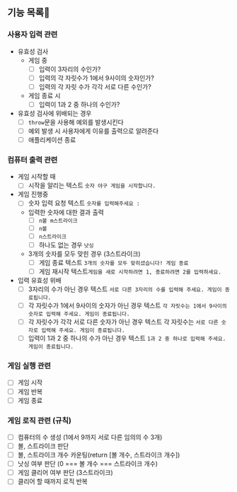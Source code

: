 ## 기능 목록📝

### 사용자 입력 관련

- 유효성 검사
  - 게임 중
    - [ ] 입력이 3자리의 수인가?
    - [ ] 입력의 각 자릿수가 1에서 9사이의 숫자인가?
    - [ ] 입력의 각 자릿 수가 각각 서로 다른 수인가?
  - 게임 종료 시
    - [ ] 입력이 1과 2 중 하나의 수인가?
- 유효성 검사에 위배되는 경우
  - [ ] `throw`문을 사용해 예외를 발생시킨다
  - [ ] 예외 발생 시 사용자에게 이유를 출력으로 알려준다
  - [ ] 애플리케이션 종료

### 컴퓨터 출력 관련

- 게임 시작할 때
  - [ ] 시작을 알리는 텍스트 `숫자 야구 게임을 시작합니다.`
- 게임 진행중
  - [ ] 숫자 입력 요청 텍스트 `숫자를 입력해주세요 :`
  - 입력한 숫자에 대한 결과 출력
    - [ ] `n볼 m스트라이크`
    - [ ] `n볼`
    - [ ] `n스트라이크`
    - [ ] 하나도 없는 경우 `낫싱`
  - 3개의 숫자를 모두 맞힌 경우 (3스트라이크)
    - [ ] 게임 종료 텍스트 `3개의 숫자를 모두 맞히셨습니다! 게임 종료`
    - [ ] 게임 재시작 텍스트`게임을 새로 시작하려면 1, 종료하려면 2를 입력하세요.`
- 입력 유효성 위배
  - [ ] 3자리의 수가 아닌 경우 텍스트 `서로 다른 3자리의 수를 입력해 주세요. 게임이 종료됩니다.`
  - [ ] 각 자릿수가 1에서 9사이의 숫자가 아닌 경우 텍스트 `각 자릿수는 1에서 9사이의 숫자로 입력해 주세요. 게임이 종료됩니다.`
  - [ ] 각 자릿수가 각각 서로 다른 숫자가 아닌 경우 텍스트 각 자릿수는 `서로 다른 숫자로 입력해 주세요. 게임이 종료됩니다.`
  - [ ] 입력이 1과 2 중 하나의 수가 아닌 경우 텍스트 `1과 2 중 하나로 입력해 주세요. 게임이 종료됩니다.`

### 게임 실행 관련

- [ ] 게임 시작
- [ ] 게임 반복
- [ ] 게임 종료

### 게임 로직 관련 (규칙)

- [ ] 컴퓨터의 수 생성 (1에서 9까지 서로 다른 임의의 수 3개)
- [ ] 볼, 스트라이크 판단
- [ ] 볼, 스트라이크 개수 카운팅(return [볼 개수, 스트라이크 개수])
- [ ] 낫싱 여부 판단 (0 === 볼 개수 === 스트라이크 개수)
- [ ] 게임 클리어 여부 판단 (3스트라이크)
- [ ] 클리어 할 때까지 로직 반복
